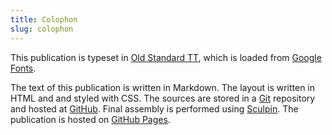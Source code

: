 ```yaml
---
title: Colophon
slug: colophon
---
```

This publication is typeset in [Old Standard TT](https://www.google.com/fonts/specimen/Old+Standard+TT),
which is loaded from [Google Fonts](https://www.google.com/fonts).

The text of this publication is written in Markdown. The layout is written in HTML
and and styled with CSS. The sources are stored in a [Git](https://git-scm.com/)
repository and hosted at [GitHub](https://github.com/). Final assembly is performed
using [Sculpin](https://sculpin.io/). The publication is hosted on [GitHub Pages](https://pages.github.com/).